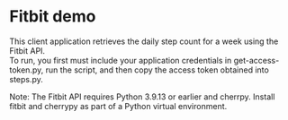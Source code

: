 # Fitbit demo
This client application retrieves the daily step count for a week using the Fitbit API.  
To run, you first must include your application credentials in get-access-token.py, run the script, and then copy the access token obtained into steps.py.  

Note: The Fitbit API requires Python 3.9.13 or earlier and cherrpy.  Install fitbit and cherrypy as part of a Python virtual environment.  

